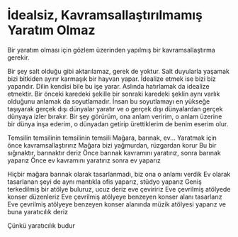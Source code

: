 # İdealsiz, Kavramsallaştırılmamış Yaratım Olmaz

Bir yaratım olması için gözlem üzerinden yapılmış bir kavramsallaştırma gerekir.

Bir şey salt olduğu gibi aktarılamaz, gerek de yoktur.
Salt duyularla yaşamak bizi bitkiden ayırır karmaşık bir hayvan yapar.
İdealize etmek ise bizi biz yapandır.
Dilin kendisi bile bu işe yarar.
Aslında hatırlamak da idealize etmektir.
Bir önceki karedeki şekille bir sonraki karedeki şeklin aynı varlık olduğunu anlamak da soyutlamadır.
İnsan bu soyutlamayı en yükseğe taşıyarak gerçek dışı dünyalar yaratır ve o gerçek dışı dünyalardan gerçek dünyaya izler bırakır.
Bir şey görürüm, ona anlam veririm, o anlam üzerine bir dünya inşa ederim, o dünyadan getirip ürettiklerim de benim eserim olur.

Temsilin temsilinin temsilinin temsili
Mağara, barınak, ev...
Yaratmak için önce kavramsallaştırırız
Mağara bizi yağmurdan, rüzgardan korur
Bu bir sığınaktır, barınaktır deriz
Önce barınak kavramını yaratırız, sonra barınak yaparız
Önce ev kavramını yaratırız sonra ev yaparız

Hiçbir mağara barınak olarak tasarlanmadı, biz ona o anlamı verdik
Ev olarak tasarlanan şeyi de aynı mantıkla ofis yaparız, stüdyo yaparız
Geniş terkedilmiş bir atölye buluruz, ucuz deriz eve çeviririz
Eve çevrilmiş atölyede konser düzenleriz
Eve çevrilmiş atölyeye benzeyen konser alanı tasarlarız
Eve çevrilmiş atölyeye benzeyen konser alanında müzik atölyesi yaparız ve buna yaratıcılık deriz

Çünkü yaratıcılık budur
